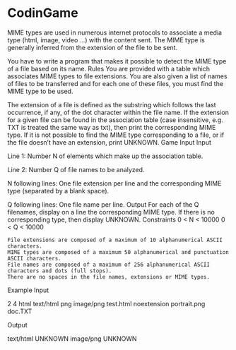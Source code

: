 # CodinGame

 MIME types are used in numerous internet protocols to associate a media type (html, image, video ...) with the content sent. The MIME type is generally inferred from the extension of the file to be sent.

You have to write a program that makes it possible to detect the MIME type of a file based on its name.
  Rules
You are provided with a table which associates MIME types to file extensions. You are also given a list of names of files to be transferred and for each one of these files, you must find the MIME type to be used.

The extension of a file is defined as the substring which follows the last occurrence, if any, of the dot character within the file name.
If the extension for a given file can be found in the association table (case insensitive, e.g. TXT is treated the same way as txt), then print the corresponding MIME type. If it is not possible to find the MIME type corresponding to a file, or if the file doesn’t have an extension, print UNKNOWN.
  Game Input
Input

Line 1: Number N of elements which make up the association table.

Line 2: Number Q of file names to be analyzed.

N following lines: One file extension per line and the corresponding MIME type (separated by a blank space).

Q following lines: One file name per line.
Output
For each of the Q filenames, display on a line the corresponding MIME type. If there is no corresponding type, then display UNKNOWN.
Constraints
0 < N < 10000
0 < Q < 10000

    File extensions are composed of a maximum of 10 alphanumerical ASCII characters.
    MIME types are composed of a maximum 50 alphanumerical and punctuation ASCII characters.
    File names are composed of a maximum of 256 alphanumerical ASCII characters and dots (full stops).
    There are no spaces in the file names, extensions or MIME types.

Example
Input

2
4
html text/html
png image/png
test.html
noextension
portrait.png
doc.TXT

Output

text/html
UNKNOWN
image/png
UNKNOWN


